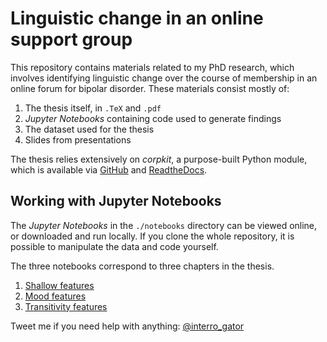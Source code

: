 # Linguistic change in an online support group

This repository contains materials related to my PhD research, which involves identifying linguistic change over the course of membership in an online forum for bipolar disorder. These materials consist mostly of:

1. The thesis itself, in `.TeX` and `.pdf`
2. *Jupyter Notebooks* containing code used to generate findings
3. The dataset used for the thesis
4. Slides from presentations

The thesis relies extensively on *corpkit*, a purpose-built Python module, which is available via [GitHub](https://www.github.com/interrogator/corpkit) and [ReadtheDocs](http://corpkit.readthedocs.io).

## Working with Jupyter Notebooks

The *Jupyter Notebooks* in the `./notebooks` directory can be viewed online, or downloaded and run locally. If you clone the whole repository, it is possible to manipulate the data and code yourself.

The three notebooks correspond to three chapters in the thesis.

1. [Shallow features](https://github.com/interrogator/thesis/blob/master/notebooks/shallow-findings.ipynb)
2. [Mood features](https://github.com/interrogator/thesis/blob/master/notebooks/mood-findings.ipynb)
3. [Transitivity features](https://github.com/interrogator/thesis/blob/master/notebooks/transitivity-findings.ipynb)

Tweet me if you need help with anything: [@interro_gator](https://twitter.com/interro_gator)